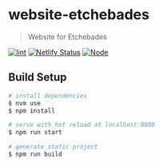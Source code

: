 # website-etchebades

> Website for Etchebades

[![lint](https://github.com/monsieurnebo/website-etchebades/workflows/lint/badge.svg)](https://github.com/monsieurnebo/website-etchebades/actions)
[![Netlify Status](https://img.shields.io/netlify/eae1fae0-427d-4826-a4e7-9893c4a2e8cb)](https://app.netlify.com/sites/website-etchebades/deploys)
[![Node](https://img.shields.io/badge/node-v16.13.1-blue.svg)](https://nodejs.org)

## Build Setup

```bash
# install dependencies
$ nvm use
$ npm install

# serve with hot reload at localhost:8080
$ npm run start

# generate static project
$ npm run build
```
